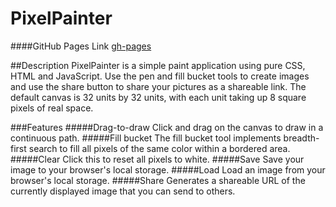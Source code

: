 PixelPainter
============
####GitHub Pages Link
[gh-pages](https://spacetoastcoasttocoast.github.io/PixelPainter/)

##Description
PixelPainter is a simple paint application using pure CSS, HTML and JavaScript. Use the pen and fill bucket tools to create images and use the share button to share your pictures as a shareable link. The default canvas is 32 units by 32 units, with each unit taking up 8 square pixels of real space.

###Features
#####Drag-to-draw
Click and drag on the canvas to draw in a continuous path.
#####Fill bucket
The fill bucket tool implements breadth-first search to fill all pixels of the same color within a bordered area.
#####Clear
Click this to reset all pixels to white.
#####Save
Save your image to your browser's local storage.
#####Load
Load an image from your browser's local storage.
#####Share
Generates a shareable URL of the currently displayed image that you can send to others.